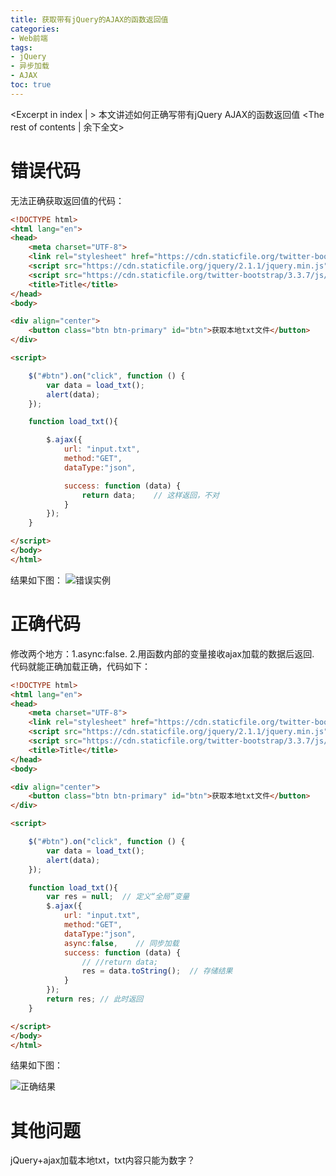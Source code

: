 ```yaml
---
title: 获取带有jQuery的AJAX的函数返回值
categories:
- Web前端
tags:
- jQuery
- 异步加载
- AJAX
toc: true
---
```

<Excerpt in index | > 
本文讲述如何正确写带有jQuery AJAX的函数返回值<!-- more -->
<The rest of contents | 余下全文>

# 错误代码
无法正确获取返回值的代码：
```html
<!DOCTYPE html>
<html lang="en">
<head>
    <meta charset="UTF-8">
    <link rel="stylesheet" href="https://cdn.staticfile.org/twitter-bootstrap/3.3.7/css/bootstrap.min.css">
    <script src="https://cdn.staticfile.org/jquery/2.1.1/jquery.min.js"></script>
    <script src="https://cdn.staticfile.org/twitter-bootstrap/3.3.7/js/bootstrap.min.js"></script>
    <title>Title</title>
</head>
<body>

<div align="center">
    <button class="btn btn-primary" id="btn">获取本地txt文件</button>
</div>

<script>

    $("#btn").on("click", function () {
        var data = load_txt();
        alert(data);
    });

    function load_txt(){

        $.ajax({
            url: "input.txt",
            method:"GET",
            dataType:"json",

            success: function (data) {
                return data;	// 这样返回，不对
            }
        });
    }

</script>
</body>
</html>
```
结果如下图：
![错误实例](https://raw.githubusercontent.com/poptensory/OnlineResource/master/wrong.gif "错误实例")

# 正确代码
修改两个地方：1.async:false. 2.用函数内部的变量接收ajax加载的数据后返回.
代码就能正确加载正确，代码如下：
```html
<!DOCTYPE html>
<html lang="en">
<head>
    <meta charset="UTF-8">
    <link rel="stylesheet" href="https://cdn.staticfile.org/twitter-bootstrap/3.3.7/css/bootstrap.min.css">
    <script src="https://cdn.staticfile.org/jquery/2.1.1/jquery.min.js"></script>
    <script src="https://cdn.staticfile.org/twitter-bootstrap/3.3.7/js/bootstrap.min.js"></script>
    <title>Title</title>
</head>
<body>

<div align="center">
    <button class="btn btn-primary" id="btn">获取本地txt文件</button>
</div>

<script>

    $("#btn").on("click", function () {
        var data = load_txt();
        alert(data);
    });

    function load_txt(){
        var res = null;  // 定义“全局”变量
        $.ajax({
            url: "input.txt",
            method:"GET",
            dataType:"json",
            async:false,    // 同步加载
            success: function (data) {
                // //return data;
                res = data.toString();  // 存储结果
            }
        });
        return res; // 此时返回
    }

</script>
</body>
</html>
```
结果如下图：

![正确结果](https://raw.githubusercontent.com/poptensory/OnlineResource/master/right.gif "Optional title")

# 其他问题
jQuery+ajax加载本地txt，txt内容只能为数字？